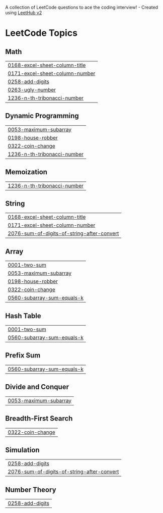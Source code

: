 A collection of LeetCode questions to ace the coding interview! - Created using [LeetHub v2](https://github.com/arunbhardwaj/LeetHub-2.0)
<!---LeetCode Topics Start-->
# LeetCode Topics
## Math
|  |
| ------- |
| [0168-excel-sheet-column-title](https://github.com/yashwanthk8/leetcode_tracking/tree/master/0168-excel-sheet-column-title) |
| [0171-excel-sheet-column-number](https://github.com/yashwanthk8/leetcode_tracking/tree/master/0171-excel-sheet-column-number) |
| [0258-add-digits](https://github.com/yashwanthk8/leetcode_tracking/tree/master/0258-add-digits) |
| [0263-ugly-number](https://github.com/yashwanthk8/leetcode_tracking/tree/master/0263-ugly-number) |
| [1236-n-th-tribonacci-number](https://github.com/yashwanthk8/leetcode_tracking/tree/master/1236-n-th-tribonacci-number) |
## Dynamic Programming
|  |
| ------- |
| [0053-maximum-subarray](https://github.com/yashwanthk8/leetcode_tracking/tree/master/0053-maximum-subarray) |
| [0198-house-robber](https://github.com/yashwanthk8/leetcode_tracking/tree/master/0198-house-robber) |
| [0322-coin-change](https://github.com/yashwanthk8/leetcode_tracking/tree/master/0322-coin-change) |
| [1236-n-th-tribonacci-number](https://github.com/yashwanthk8/leetcode_tracking/tree/master/1236-n-th-tribonacci-number) |
## Memoization
|  |
| ------- |
| [1236-n-th-tribonacci-number](https://github.com/yashwanthk8/leetcode_tracking/tree/master/1236-n-th-tribonacci-number) |
## String
|  |
| ------- |
| [0168-excel-sheet-column-title](https://github.com/yashwanthk8/leetcode_tracking/tree/master/0168-excel-sheet-column-title) |
| [0171-excel-sheet-column-number](https://github.com/yashwanthk8/leetcode_tracking/tree/master/0171-excel-sheet-column-number) |
| [2076-sum-of-digits-of-string-after-convert](https://github.com/yashwanthk8/leetcode_tracking/tree/master/2076-sum-of-digits-of-string-after-convert) |
## Array
|  |
| ------- |
| [0001-two-sum](https://github.com/yashwanthk8/leetcode_tracking/tree/master/0001-two-sum) |
| [0053-maximum-subarray](https://github.com/yashwanthk8/leetcode_tracking/tree/master/0053-maximum-subarray) |
| [0198-house-robber](https://github.com/yashwanthk8/leetcode_tracking/tree/master/0198-house-robber) |
| [0322-coin-change](https://github.com/yashwanthk8/leetcode_tracking/tree/master/0322-coin-change) |
| [0560-subarray-sum-equals-k](https://github.com/yashwanthk8/leetcode_tracking/tree/master/0560-subarray-sum-equals-k) |
## Hash Table
|  |
| ------- |
| [0001-two-sum](https://github.com/yashwanthk8/leetcode_tracking/tree/master/0001-two-sum) |
| [0560-subarray-sum-equals-k](https://github.com/yashwanthk8/leetcode_tracking/tree/master/0560-subarray-sum-equals-k) |
## Prefix Sum
|  |
| ------- |
| [0560-subarray-sum-equals-k](https://github.com/yashwanthk8/leetcode_tracking/tree/master/0560-subarray-sum-equals-k) |
## Divide and Conquer
|  |
| ------- |
| [0053-maximum-subarray](https://github.com/yashwanthk8/leetcode_tracking/tree/master/0053-maximum-subarray) |
## Breadth-First Search
|  |
| ------- |
| [0322-coin-change](https://github.com/yashwanthk8/leetcode_tracking/tree/master/0322-coin-change) |
## Simulation
|  |
| ------- |
| [0258-add-digits](https://github.com/yashwanthk8/leetcode_tracking/tree/master/0258-add-digits) |
| [2076-sum-of-digits-of-string-after-convert](https://github.com/yashwanthk8/leetcode_tracking/tree/master/2076-sum-of-digits-of-string-after-convert) |
## Number Theory
|  |
| ------- |
| [0258-add-digits](https://github.com/yashwanthk8/leetcode_tracking/tree/master/0258-add-digits) |
<!---LeetCode Topics End-->